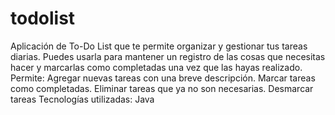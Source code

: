 # todolist
Aplicación de To-Do List que te permite organizar y gestionar tus tareas diarias. Puedes usarla para mantener un registro de las cosas que necesitas hacer y marcarlas como completadas una vez que las hayas realizado.
Permite:
Agregar nuevas tareas con una breve descripción.
Marcar tareas como completadas.
Eliminar tareas que ya no son necesarias.
Desmarcar tareas
Tecnologías utilizadas:
Java
